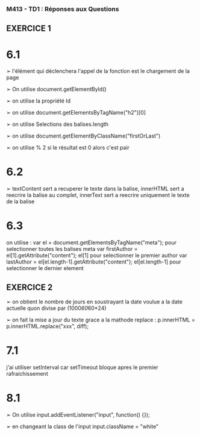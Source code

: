 ### M413 - TD1 : Réponses aux Questions

## EXERCICE 1

# 6.1

➢ l'élément qui déclenchera l'appel de la fonction est le chargement de la page

➢ On utilise document.getElementById()

➢ on utilise la propriété Id

➢ on utilise document.getElementsByTagName("h2")[0]

➢ on utilise Selections des balises.length

➢ on utilise document.getElementByClassName("firstOrLast")

➢ on utilise % 2 si le résultat est 0 alors c'est pair

# 6.2

➢ textContent sert a recuperer le texte dans la balise, innerHTML sert a reecrire la balise au complet, innerText sert a reecrire uniquement le texte de la balise

# 6.3

on utilise :
var el = document.getElementsByTagName("meta"); pour selectionner toutes les balises meta
var firstAuthor = el[1].getAttribute("content"); el[1] pour selectionner le premier author
var lastAuthor = el[el.length-1].getAttribute("content");  el[el.length-1] pour selectionner le dernier element

## EXERCICE 2

➢ on obtient le nombre de jours en soustrayant la date voulue a la date actuelle
quon divise par (1000*60*60*24)

➢ on fait la mise a jour du texte grace a la mathode replace :
p.innerHTML = p.innerHTML.replace("xxx", diff);

# 7.1

j'ai utiliser setInterval car setTimeout bloque apres le premier rafraichissement


# 8.1

➢ On utilise input.addEventListener("input", function() {});

➢ en changeant la class de l'input input.className = "white"

